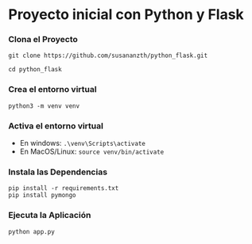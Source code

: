 # Proyecto inicial con Python y Flask

### Clona el Proyecto
```
git clone https://github.com/susananzth/python_flask.git
```

```
cd python_flask
```

### Crea el entorno virtual
```
python3 -m venv venv
```

### Activa el entorno virtual
* En windows:
``
.\venv\Scripts\activate
``
* En MacOS/Linux:
``
source venv/bin/activate
``

### Instala las Dependencias
```
pip install -r requirements.txt
pip install pymongo
```

### Ejecuta la Aplicación
```
python app.py
```